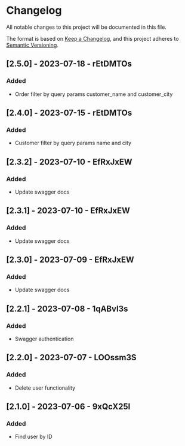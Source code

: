 # Changelog

All notable changes to this project will be documented in this file.

The format is based on [Keep a Changelog](https://keepachangelog.com/en/1.0.0/),
and this project adheres to [Semantic Versioning](https://semver.org/spec/v2.0.0.html).

## [2.5.0] - 2023-07-18 - rEtDMTOs

### Added

- Order filter by query params customer_name and customer_city

## [2.4.0] - 2023-07-15 - rEtDMTOs

### Added

- Customer filter by query params name and city

## [2.3.2] - 2023-07-10 - EfRxJxEW

### Added

- Update swagger docs

## [2.3.1] - 2023-07-10 - EfRxJxEW

### Added

- Update swagger docs

## [2.3.0] - 2023-07-09 - EfRxJxEW

### Added

- Update swagger docs

## [2.2.1] - 2023-07-08 - 1qABvI3s

### Added

- Swagger authentication

## [2.2.0] - 2023-07-07 - LOOssm3S

### Added

- Delete user functionality

## [2.1.0] - 2023-07-06 - 9xQcX25l

### Added

- Find user by ID
